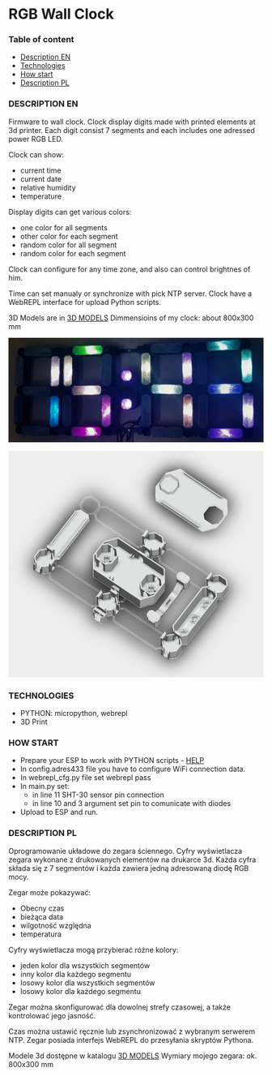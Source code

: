 # RGB Wall Clock

### Table of content

- [Description EN](#description-pl)
- [Technologies](#technologies)
- [How start](#how-start)
- [Description PL](#description-pl)

### DESCRIPTION EN

Firmware to wall clock.
Clock display digits made with printed elements at 3d printer.
Each digit consist 7 segments and each includes one adressed power RGB LED.

Clock can show:
- current time
- current date
- relative humidity
- temperature

Display digits can get various colors:
- one color for all segments
- other color for each segment
- random color for all segment
- random color for each segment

Clock can configure for any time zone, and also can control brightnes of him.

Time can set manualy or synchronize with pick NTP server.
Clock have a WebREPL interface for upload Python scripts.

3D Models are in [3D MODELS](./3d_models/)
Dimmensioins of my clock: about 800x300 mm

![MY CLOCK PHOTO](./my_clock.jpg)


![MY CLOCK ELEMENTS MODELS](./model.png)

### TECHNOLOGIES
 
- PYTHON: micropython, webrepl
- 3D Print

### HOW START

- Prepare your ESP to work with PYTHON scripts - [HELP](https://docs.micropython.org/en/latest/esp8266/tutorial/intro.html)
- In config.adres433 file you have to configure WiFi connection data.
- In webrepl_cfg.py file set webrepl pass
- In main.py set:
	- in line 11 SHT-30 sensor pin connection
	- in line 10 and 3 argument set pin to comunicate with diodes
- Upload to ESP and run.

### DESCRIPTION PL

Oprogramowanie układowe do zegara ściennego.
Cyfry wyświetlacza zegara wykonane z drukowanych elementów na drukarce 3d.
Każda cyfra składa się z 7 segmentów i każda zawiera jedną adresowaną diodę RGB mocy.

Zegar może pokazywać:
- Obecny czas
- bieżąca data
- wilgotność względna
- temperatura

Cyfry wyświetlacza mogą przybierać różne kolory:
- jeden kolor dla wszystkich segmentów
- inny kolor dla każdego segmentu
- losowy kolor dla wszystkich segmentów
- losowy kolor dla każdego segmentu

Zegar można skonfigurować dla dowolnej strefy czasowej, a także kontrolować jego jasność.

Czas można ustawić ręcznie lub zsynchronizować z wybranym serwerem NTP.
Zegar posiada interfejs WebREPL do przesyłania skryptów Pythona.

Modele 3d dostępne w katalogu [3D MODELS](./3d_models/)
Wymiary mojego zegara: ok. 800x300 mm